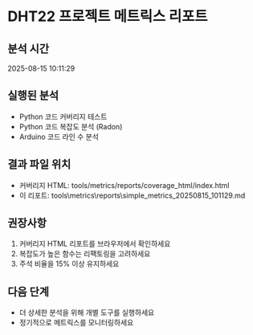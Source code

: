 # DHT22 프로젝트 메트릭스 리포트

## 분석 시간
2025-08-15 10:11:29

## 실행된 분석
- Python 코드 커버리지 테스트
- Python 코드 복잡도 분석 (Radon)
- Arduino 코드 라인 수 분석

## 결과 파일 위치
- 커버리지 HTML: tools/metrics/reports/coverage_html/index.html
- 이 리포트: tools\metrics\reports\simple_metrics_20250815_101129.md

## 권장사항
1. 커버리지 HTML 리포트를 브라우저에서 확인하세요
2. 복잡도가 높은 함수는 리팩토링을 고려하세요
3. 주석 비율을 15% 이상 유지하세요

## 다음 단계
- 더 상세한 분석을 위해 개별 도구를 실행하세요
- 정기적으로 메트릭스를 모니터링하세요
